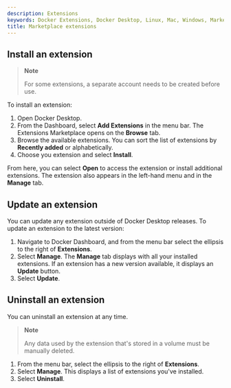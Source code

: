 ```yaml
---
description: Extensions
keywords: Docker Extensions, Docker Desktop, Linux, Mac, Windows, Marketplace
title: Marketplace extensions
---
```


## Install an extension

> **Note**
>
> For some extensions, a separate account needs to be created before use.

To install an extension:

1. Open Docker Desktop.
2. From the Dashboard, select **Add Extensions** in the menu bar.
   The Extensions Marketplace opens on the **Browse** tab.
3. Browse the available extensions.
   You can sort the list of extensions by **Recently added** or alphabetically.
4. Choose you extension and select **Install**.

From here, you can select **Open** to access the extension or install additional extensions. The extension also appears in the left-hand menu and in the **Manage** tab.

## Update an extension

You can update any extension outside of Docker Desktop releases. To update an extension to the latest version:

1. Navigate to Docker Dashboard, and from the menu bar select the ellipsis to the right of **Extensions**.
2. Select **Manage**.
   The **Manage** tab displays with all your installed extensions. If an extension has a new version available, it displays an **Update** button.
3. Select **Update**.

## Uninstall an extension

You can uninstall an extension at any time.

> **Note**
>
> Any data used by the extension that's stored in a volume must be manually deleted.

1. From the menu bar, select the ellipsis to the right of **Extensions**.
2. Select **Manage**. This displays a list of extensions you've installed.
3. Select **Uninstall**.
